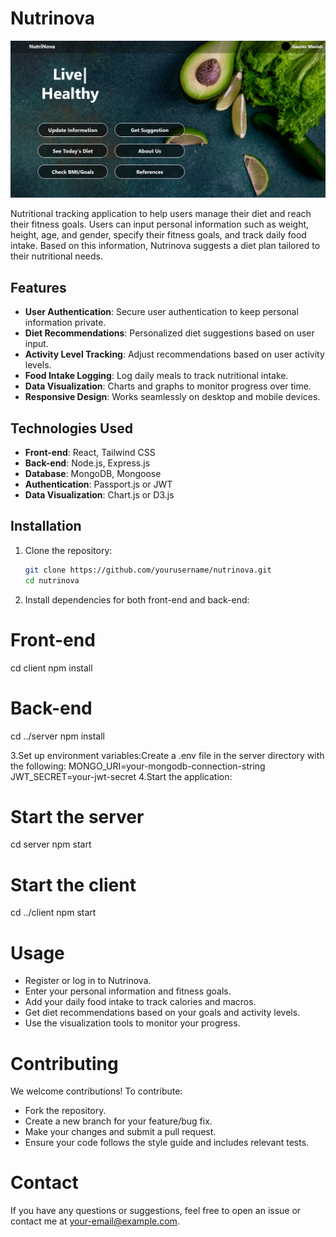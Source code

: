 # Nutrinova

![Nutritional Tracking Application](nutri-nova.jpg)

Nutritional tracking application to help users manage their diet and reach their fitness goals. Users can input personal information such as weight, height, age, and gender, specify their fitness goals, and track daily food intake. Based on this information, Nutrinova suggests a diet plan tailored to their nutritional needs.

## Features

- **User Authentication**: Secure user authentication to keep personal information private.
- **Diet Recommendations**: Personalized diet suggestions based on user input.
- **Activity Level Tracking**: Adjust recommendations based on user activity levels.
- **Food Intake Logging**: Log daily meals to track nutritional intake.
- **Data Visualization**: Charts and graphs to monitor progress over time.
- **Responsive Design**: Works seamlessly on desktop and mobile devices.

## Technologies Used

- **Front-end**: React, Tailwind CSS
- **Back-end**: Node.js, Express.js
- **Database**: MongoDB, Mongoose
- **Authentication**: Passport.js or JWT
- **Data Visualization**: Chart.js or D3.js

## Installation

1. Clone the repository:

   ```bash
   git clone https://github.com/yourusername/nutrinova.git
   cd nutrinova
2. Install dependencies for both front-end and back-end:
# Front-end
cd client
npm install

# Back-end
cd ../server
npm install


3.Set up environment variables:Create a .env file in the server directory with the following:
MONGO_URI=your-mongodb-connection-string
JWT_SECRET=your-jwt-secret
4.Start the application:
# Start the server
cd server
npm start

# Start the client
cd ../client
npm start


# Usage
- Register or log in to Nutrinova.
- Enter your personal information and fitness goals.
- Add your daily food intake to track calories and macros.
- Get diet recommendations based on your goals and activity levels.
- Use the visualization tools to monitor your progress.
  
# Contributing
We welcome contributions! To contribute:

- Fork the repository.
- Create a new branch for your feature/bug fix.
- Make your changes and submit a pull request.
- Ensure your code follows the style guide and includes relevant tests.


# Contact
If you have any questions or suggestions, feel free to open an issue or contact me at your-email@example.com.

